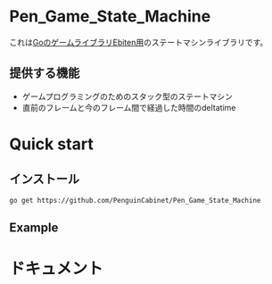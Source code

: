# Pen_Game_State_Machine

これは[GoのゲームライブラリEbiten用](https://ebiten.org/)のステートマシンライブラリです。
## 提供する機能
* ゲームプログラミングのためのスタック型のステートマシン
* 直前のフレームと今のフレーム間で経過した時間のdeltatime

# Quick start

## インストール
```shell
go get https://github.com/PenguinCabinet/Pen_Game_State_Machine
```

## Example

# ドキュメント
